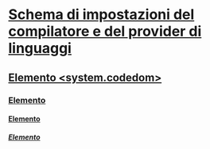 # [Schema di impostazioni del compilatore e del provider di linguaggi](index.md)
## [Elemento <system.codedom>](system-codedom-element.md)
### [<compilers> Elemento](compilers-element.md)
#### [<compiler> Elemento](compiler-element.md)
##### [<providerOption> Elemento](provideroption-element.md)
